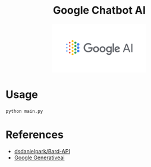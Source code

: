 <div align="center">

# Google Chatbot AI

</div>

<div align="center">
    <img src="images/google_AI.png" width="50%" height="50%">
</div>

# Usage
```
python main.py 
```

# References
* [dsdanielpark/Bard-API](https://github.com/dsdanielpark/Bard-API)
* [Google Generativeai](https://developers.generativeai.google/api/python/google/generativeai)